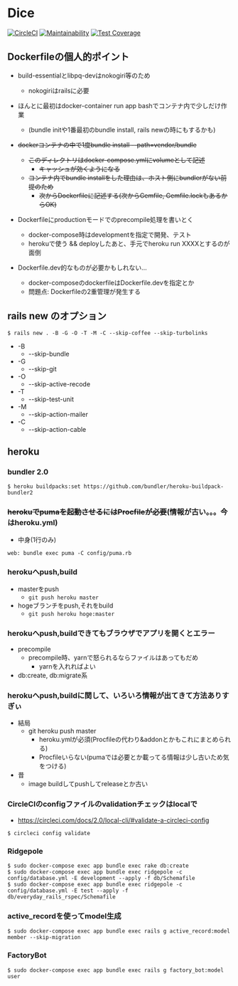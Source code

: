 # Dice

[![CircleCI](https://circleci.com/gh/sunakan/dice.svg?style=svg)](https://circleci.com/gh/sunakan/dice)
[![Maintainability](https://api.codeclimate.com/v1/badges/9459ae16e000e5444cfb/maintainability)](https://codeclimate.com/github/sunakan/dice/maintainability)
[![Test Coverage](https://api.codeclimate.com/v1/badges/9459ae16e000e5444cfb/test_coverage)](https://codeclimate.com/github/sunakan/dice/test_coverage)

## Dockerfileの個人的ポイント

- build-essentialとlibpq-devはnokogiri等のため
  - nokogiriはrailsに必要

- ほんとに最初はdocker-container run app bashでコンテナ内で少しだけ作業
  - (bundle initや1番最初のbundle install, rails newの時にもするかも)

- ~~dockerコンテナの中で1度bundle install --path=vendor/bundle~~
  - ~~このディレクトリはdocker-compose.ymlにvolumeとして記述~~
    - ~~キャッシュが効くようになる~~
  - ~~コンテナ内でbundle installをした理由は、ホスト側にbundlerがない前提のため~~
    - ~~次からDockerfileに記述する(次からGemfile, Gemfile.lockもあるからOK)~~

- Dockerfileにproductionモードでのprecompile処理を書いとく
  - docker-compose時はdevelopmentを指定で開発、テスト
  - herokuで使う && deployしたあと、手元でheroku run XXXXとするのが面倒

- Dockerfile.dev的なものが必要かもしれない...
  - docker-composeのdockerfileはDockerfile.devを指定とか
  - 問題点: Dockerfileの2重管理が発生する

## rails new のオプション

```
$ rails new . -B -G -O -T -M -C --skip-coffee --skip-turbolinks
```

- -B
  - --skip-bundle
- -G
  - --skip-git
- -O
  - --skip-active-recode
- -T
  - --skip-test-unit
- -M
  - --skip-action-mailer
- -C
  - --skip-action-cable

## heroku

### bundler 2.0

```
$ heroku buildpacks:set https://github.com/bundler/heroku-buildpack-bundler2
```

### ~~herokuでpumaを起動させるにはProcfileが必要~~(情報が古い。。。今はheroku.yml)

- 中身(1行のみ)

```
web: bundle exec puma -C config/puma.rb
```

### herokuへpush,build

- masterをpush
  - `git push heroku master`
- hogeブランチをpush,それをbuild
  - `git push heroku hoge:master`

### herokuへpush,buildできてもブラウザでアプリを開くとエラー

- precompile
  - precompile時、yarnで怒られるならファイルはあってもだめ
    - yarnを入れればよい
- db:create, db:migrate系

### herokuへpush,buildに関して、いろいろ情報が出てきて方法ありすぎぃ

- 結局
  - git heroku push master
    - heroku.ymlが必須(Procfileの代わり&addonとかもこれにまとめられる)
    - Procfileいらない(pumaでは必要とか載ってる情報は少し古いため気をつける)
- 昔
  - image buildしてpushしてreleaseとか古い

### CircleCIのconfigファイルのvalidationチェックはlocalで

- https://circleci.com/docs/2.0/local-cli/#validate-a-circleci-config

```
$ circleci config validate
```

### Ridgepole

~~~
$ sudo docker-compose exec app bundle exec rake db:create
$ sudo docker-compose exec app bundle exec ridgepole -c config/database.yml -E development --apply -f db/Schemafile
$ sudo docker-compose exec app bundle exec ridgepole -c config/database.yml -E test --apply -f db/everyday_rails_rspec/Schemafile
~~~

### active\_recordを使ってmodel生成

~~~
$ sudo docker-compose exec app bundle exec rails g active_record:model member --skip-migration
~~~

### FactoryBot

~~~
$ sudo docker-compose exec app bundle exec rails g factory_bot:model user
~~~
